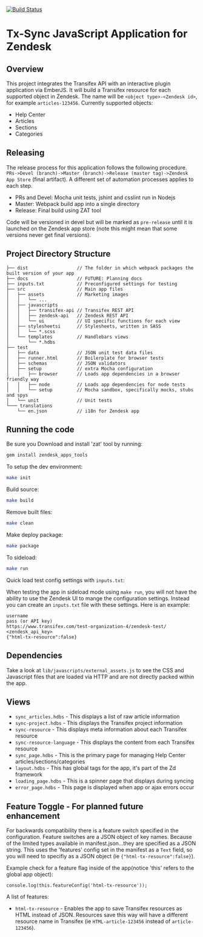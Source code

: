 [![Build Status](https://travis-ci.org/transifex/transifex-sync-zendesk.svg)](https://travis-ci.org/transifex/transifex-sync-zendesk)

Tx-Sync JavaScript Application for Zendesk
==================

## Overview
This project integrates the Transifex API with an interactive plugin
application via EmberJS.  It will build a Transifex resource for each supported
object in Zendesk.  The name will be `<object type>-<Zendesk id>`, for example
`articles-123456`. Currently supported objects:
- Help Center
- Articles
- Sections
- Categories


## Releasing

The release process for this application follows the following procedure.
`PRs->Devel (branch)->Master (branch)->Release (master tag)->Zendesk App Store`
(final artifact).
A different set of automation processes applies to each step.
- PRs and Devel: Mocha unit tests, jshint and csslint run in Nodejs
- Master: Webpack build app into a single directory
- Release: Final build using ZAT tool

Code will be versioned in devel but will be marked as `pre-release` until it is
launched on the Zendesk app store (note this might mean that some versions
never get final versions).


## Project Directory Structure
```
├── dist                  // The folder in which webpack packages the built version of your app
├── docs                  // FUTURE: Planning docs
├── inputs.txt            // Preconfigured settings for testing
├── src                   // Main app files
│   ├── assets            // Marketing images
│   │   └── ...
│   ├── javascripts
│   │   ├── transifex-api // Transifex REST API
│   │   ├── zendesk-api   // Zendesk REST API
│   │   └── ui            // UI specific functions for each view
│   ├── stylesheetsi      // Stylesheets, written in SASS
│   │   └── *.scss
│   └── templates         // Handlebars views
│       └── *.hdbs
├── test
│   ├── data              // JSON unit test data files
│   ├── runner.html       // Boilerplate for browser tests
│   ├── schemas           // JSON validators
│   ├── setup             // extra Mocha configuration
│   │   ├── browser       // Loads app dependencies in a browser friendly way
│   │   ├── node          // Loads app dependencies for node tests
│   │   └── setup         // Mocha sandbox, specifically mocks, stubs and spys
│   └── unit              // Unit tests
└─── translations
    └── en.json           // i18n for Zendesk app
```


## Running the code

Be sure you Download and install 'zat' tool by running:
```bash
gem install zendesk_apps_tools
```

To setup the dev environment:
```bash
make init
```

Build source:
```bash
make build
```

Remove built files:
```bash
make clean
```

Make deploy package:
```bash
make package
```

To sideload:
```bash
make run
```

Quick load test config settings with `inputs.txt`:

When testing the app in sideload mode using `make run`, you will not have the
ability to use the Zendesk UI to mange the configuration settings.  Instead you
can create an `inputs.txt` file with these settings.  Here is an example:
```
username
pass (or API key)
https://www.transifex.com/test-organization-4/zendesk-test/
<zendesk_api_key>
{"html-tx-resource":false}
```

## Dependencies

Take a look at `lib/javascripts/external_assets.js` to see the CSS and Javascript
files that are loaded via HTTP and are not directly packed within the app.

## Views
- `sync_articles.hdbs` - This displays a list of raw article information
- `sync-project.hdbs` - This displays the Transifex project information
- `sync-resource` - This displays meta information about each Transifex
  resource
- `sync-resource-language` - This displays the content from each Transifex
  resource
- `sync_page.hdbs` - This is the primary page for managing Help Center
  articles/sections/categories
- `layout.hdbs` - This has global tags for the app, it's part of the Zd framework
- `loading_page.hdbs` - This is a spinner page that displays during syncing
- `error_page.hdbs` - This page is displayed when app or ajax errors occur

## Feature Toggle - For planned future enhancement

For backwards compatibility there is a feature switch specified in the
configuration. Feature switches are a JSON object of key names.  Because of the
limited types available in manifest.json...they are specified as a JSON string.
This uses the 'features' config set in the manifest as a `Text` field, so you
will need to specifiy as a JSON object (ie `{"html-tx-resource":false}`).

Example check for a feature flag inside of the app(notice 'this' refers to the
global app object):
```
console.log(this.featureConfig('html-tx-resource'));
```

A list of features:
- `html-tx-resource` - Enables the app to save Transifex resources as HTML
  instead of JSON.  Resources save this way will have a different resource name
  in Transifex (ie `HTML-article-123456` instead of `article-123456`).
